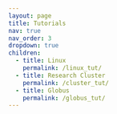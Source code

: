 ```yaml
---
layout: page
title: Tutorials
nav: true
nav_order: 3
dropdown: true
children:
  - title: Linux
    permalink: /linux_tut/
  - title: Research Cluster
    permalink: /cluster_tut/
  - title: Globus
    permalink: /globus_tut/
---
```

